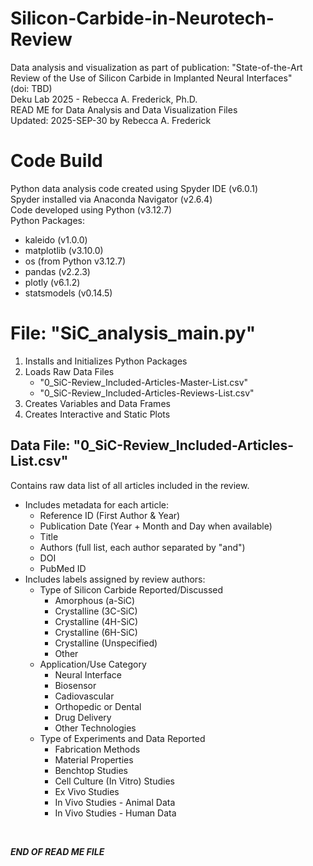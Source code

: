 # Silicon-Carbide-in-Neurotech-Review
Data analysis and visualization as part of publication: "State-of-the-Art Review of the Use of Silicon Carbide in Implanted Neural Interfaces" <br/>
(doi: TBD) <br/>
Deku Lab 2025 - Rebecca A. Frederick, Ph.D. <br/>
READ ME for Data Analysis and Data Visualization Files <br/>
Updated: 2025-SEP-30 by Rebecca A. Frederick


# Code Build
Python data analysis code created using Spyder IDE (v6.0.1) <br/>
Spyder installed via Anaconda Navigator (v2.6.4) <br/>
Code developed using Python (v3.12.7) <br/>
Python Packages:
- kaleido (v1.0.0)
- matplotlib (v3.10.0)
- os (from Python v3.12.7)
- pandas (v2.2.3)
- plotly (v6.1.2)
- statsmodels (v0.14.5)


# File: "SiC_analysis_main.py"
1. Installs and Initializes Python Packages
2. Loads Raw Data Files <br/>
   - "0_SiC-Review_Included-Articles-Master-List.csv"
   - "0_SiC-Review_Included-Articles-Reviews-List.csv"
3. Creates Variables and Data Frames
4. Creates Interactive and Static Plots


## Data File: "0_SiC-Review_Included-Articles-List.csv"
Contains raw data list of all articles included in the review.
- Includes metadata for each article:
    - Reference ID (First Author & Year)
    - Publication Date (Year + Month and Day when available)
    - Title
    - Authors (full list, each author separated by "and")
    - DOI
    - PubMed ID
- Includes labels assigned by review authors:
    - Type of Silicon Carbide Reported/Discussed
        - Amorphous (a-SiC)
        - Crystalline (3C-SiC)
        - Crystalline (4H-SiC)
        - Crystalline (6H-SiC)
        - Crystalline (Unspecified)
        - Other
    - Application/Use Category
        - Neural Interface
        - Biosensor
        - Cadiovascular
        - Orthopedic or Dental
        - Drug Delivery
        - Other Technologies
    - Type of Experiments and Data Reported
        - Fabrication Methods
        - Material Properties
        - Benchtop Studies
        - Cell Culture (In Vitro) Studies
        - Ex Vivo Studies
        - In Vivo Studies - Animal Data
        - In Vivo Studies - Human Data


<br/>

***END OF READ ME FILE***
